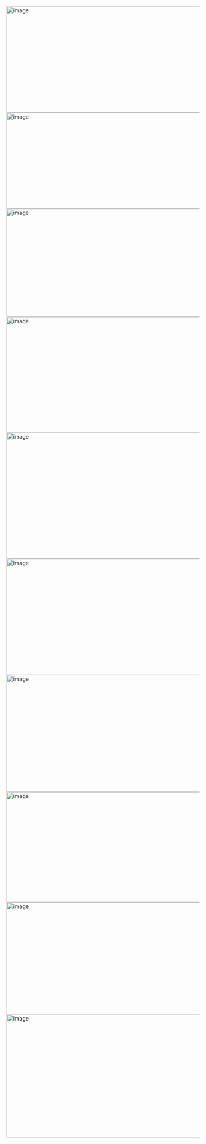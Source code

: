 <img width="1420" height="277" alt="image" src="https://github.com/user-attachments/assets/ed01fafb-2ee3-4b30-9218-f2e9eecc8101" />
<img width="1405" height="250" alt="image" src="https://github.com/user-attachments/assets/17d6df5d-2633-46fb-99c3-a2b3097a453a" />
<img width="1423" height="282" alt="image" src="https://github.com/user-attachments/assets/98260cb2-11c5-4db4-87e0-253c5df2a7cb" />
<img width="1422" height="301" alt="image" src="https://github.com/user-attachments/assets/98f82d3a-4e6f-4dfe-b602-5861cd70fa56" />
<img width="1431" height="329" alt="image" src="https://github.com/user-attachments/assets/0e7ee8da-1683-4008-bbd3-c37c9a257613" />
<img width="1415" height="302" alt="image" src="https://github.com/user-attachments/assets/a1addf49-2ca2-4537-abc5-17c24a717bbd" />
<img width="1419" height="305" alt="image" src="https://github.com/user-attachments/assets/0d9e847d-2ba0-4316-ac8d-a9d719498346" />
<img width="1431" height="287" alt="image" src="https://github.com/user-attachments/assets/5bec27c3-f1bf-4ab7-bb28-aac11c5b1fcc" />
<img width="1416" height="292" alt="image" src="https://github.com/user-attachments/assets/f0ecdf2f-6f6a-4111-b624-24d52c4cb666" />
<img width="1433" height="321" alt="image" src="https://github.com/user-attachments/assets/92169f56-cf00-4b41-a8d2-b107d898bbf1" />
